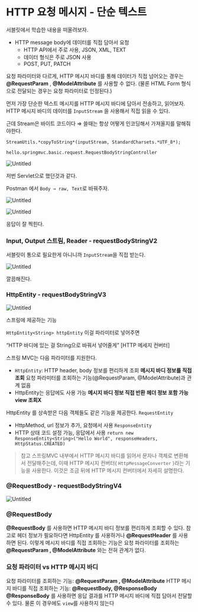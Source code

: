 # HTTP 요청 메시지 - 단순 텍스트

서블릿에서 학습한 내용을 떠올려보자.

- HTTP message body에 데이터를 직접 담아서 요청
    - HTTP API에서 주로 사용, JSON, XML, TEXT
    - 데이터 형식은 주로 JSON 사용
    - POST, PUT, PATCH
    

요청 파라미터와 다르게, HTTP 메시지 바디를 통해 데이터가 직접 넘어오는 경우는 **@RequestParam** ,
**@ModelAttribute** 를 사용할 수 없다. (물론 HTML Form 형식으로 전달되는 경우는 요청 파라미터로
인정된다.)

먼저 가장 단순한 텍스트 메시지를 HTTP 메시지 바디에 담아서 전송하고, 읽어보자.
HTTP 메시지 바디의 데이터를 `InputStream` 을 사용해서 직접 읽을 수 있다.

근데 Stream은 바이트 코드이다 ⇒ 쓸때는 항상 어떻게 인코딩해서 가져올지를 말해줘야한다.

`StreamUtils.*copyToString*(inputStream, StandardCharsets.*UTF_8*);`

`hello.springmvc.basic.request.RequestBodyStringController`

![Untitled](HTTP%20%E1%84%8B%E1%85%AD%E1%84%8E%E1%85%A5%E1%86%BC%20%E1%84%86%E1%85%A6%E1%84%89%E1%85%B5%E1%84%8C%E1%85%B5%20-%20%E1%84%83%E1%85%A1%E1%86%AB%E1%84%89%E1%85%AE%E1%86%AB%20%E1%84%90%E1%85%A6%E1%86%A8%E1%84%89%E1%85%B3%E1%84%90%E1%85%B3%20df360fa787eb4509a0576431ef92fa96/Untitled.png)

저번 Servlet으로 했던것과 같다. 

Postman 에서 `Body → raw, Text`로 바꿔주자.

![Untitled](HTTP%20%E1%84%8B%E1%85%AD%E1%84%8E%E1%85%A5%E1%86%BC%20%E1%84%86%E1%85%A6%E1%84%89%E1%85%B5%E1%84%8C%E1%85%B5%20-%20%E1%84%83%E1%85%A1%E1%86%AB%E1%84%89%E1%85%AE%E1%86%AB%20%E1%84%90%E1%85%A6%E1%86%A8%E1%84%89%E1%85%B3%E1%84%90%E1%85%B3%20df360fa787eb4509a0576431ef92fa96/Untitled%201.png)

![Untitled](HTTP%20%E1%84%8B%E1%85%AD%E1%84%8E%E1%85%A5%E1%86%BC%20%E1%84%86%E1%85%A6%E1%84%89%E1%85%B5%E1%84%8C%E1%85%B5%20-%20%E1%84%83%E1%85%A1%E1%86%AB%E1%84%89%E1%85%AE%E1%86%AB%20%E1%84%90%E1%85%A6%E1%86%A8%E1%84%89%E1%85%B3%E1%84%90%E1%85%B3%20df360fa787eb4509a0576431ef92fa96/Untitled%202.png)

응답이 잘 찍힌다.

### Input, Output 스트림, Reader - requestBodyStringV2

서블릿이 통으로 필요한게 아니니까 `InputStream`을 직접 받는다.

![Untitled](HTTP%20%E1%84%8B%E1%85%AD%E1%84%8E%E1%85%A5%E1%86%BC%20%E1%84%86%E1%85%A6%E1%84%89%E1%85%B5%E1%84%8C%E1%85%B5%20-%20%E1%84%83%E1%85%A1%E1%86%AB%E1%84%89%E1%85%AE%E1%86%AB%20%E1%84%90%E1%85%A6%E1%86%A8%E1%84%89%E1%85%B3%E1%84%90%E1%85%B3%20df360fa787eb4509a0576431ef92fa96/Untitled%203.png)

깔끔해진다.

### HttpEntity - requestBodyStringV3

![Untitled](HTTP%20%E1%84%8B%E1%85%AD%E1%84%8E%E1%85%A5%E1%86%BC%20%E1%84%86%E1%85%A6%E1%84%89%E1%85%B5%E1%84%8C%E1%85%B5%20-%20%E1%84%83%E1%85%A1%E1%86%AB%E1%84%89%E1%85%AE%E1%86%AB%20%E1%84%90%E1%85%A6%E1%86%A8%E1%84%89%E1%85%B3%E1%84%90%E1%85%B3%20df360fa787eb4509a0576431ef92fa96/Untitled%204.png)

스프링에 제공하는 기능

`HttpEntity<String> httpEntity` 이걸 파라미터로 넣어주면 

“HTTP 바디에 있는 걸 String으로 바꿔서 넣어줄게” [HTTP 메세지 컨버터] 

스프링 MVC는 다음 파라미터를 지원한다.

- `HttpEntity`: HTTP header, body 정보를 편리하게 조회
**메시지 바디 정보를 직접 조회**
요청 파라미터를 조회하는 기능(@RequestParam, @ModelAttribute)과 관계 없음
- HttpEntity는 응답에도 사용 가능
**메시지 바디 정보 직접 반환**
**헤더 정보 포함 가능**
**view 조회X**

HttpEntity 를 상속받은 다음 객체들도 같은 기능을 제공한다.
`RequestEntity`
- HttpMethod, url 정보가 추가, 요청에서 사용
`ResponseEntity`
- HTTP 상태 코드 설정 가능, 응답에서 사용
`return new ResponseEntity<String>("Hello World", responseHeaders,
HttpStatus.CREATED)`

> 참고
스프링MVC 내부에서 HTTP 메시지 바디를 읽어서 문자나 객체로 변환해서 전달해주는데, 이때 HTTP
메시지 컨버터( `HttpMessageConverter` )라는 기능을 사용한다. 이것은 조금 뒤에 HTTP 메시지
컨버터에서 자세히 설명한다.
> 

### @RequestBody - requestBodyStringV4

![Untitled](HTTP%20%E1%84%8B%E1%85%AD%E1%84%8E%E1%85%A5%E1%86%BC%20%E1%84%86%E1%85%A6%E1%84%89%E1%85%B5%E1%84%8C%E1%85%B5%20-%20%E1%84%83%E1%85%A1%E1%86%AB%E1%84%89%E1%85%AE%E1%86%AB%20%E1%84%90%E1%85%A6%E1%86%A8%E1%84%89%E1%85%B3%E1%84%90%E1%85%B3%20df360fa787eb4509a0576431ef92fa96/Untitled%205.png)

### **@RequestBody**

**@RequestBody** 를 사용하면 HTTP 메시지 바디 정보를 편리하게 조회할 수 있다. 참고로 헤더 정보가
필요하다면 HttpEntity 를 사용하거나 **@RequestHeader** 를 사용하면 된다.
이렇게 메시지 바디를 직접 조회하는 기능은 요청 파라미터를 조회하는 **@RequestParam ,
@ModelAttribute** 와는 전혀 관계가 없다.

### 요청 파라미터 vs HTTP 메시지 바디

요청 파라미터를 조회하는 기능: **@RequestParam , @ModelAttribute**
HTTP 메시지 바디를 직접 조회하는 기능: **@RequestBody, @ResponseBody**
**@ResponseBody** 를 사용하면 응답 결과를 HTTP 메시지 바디에 직접 담아서 전달할 수 있다.
물론 이 경우에도 `view`를 사용하지 않는다